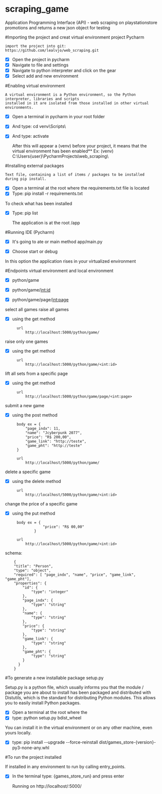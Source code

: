 # scraping_game
Application Programming Interface (API) - web scraping on playstationstore promotions and returns a new json object for testing

#Importing the project and creat virtual environment project Pycharm

    import the project into git: https://github.com/lealvjo/web_scraping.git
    
- [x] Open the project in pycharm
- [x] Navigate to file and settings
- [x] Navigate to python interpreter and click on the gear
- [x] Select add and new environment
    
#Enabling virtual environment
    
    A virtual environment is a Python environment, so the Python interpreter, libraries and scripts 
    installed in it are isolated from those installed in other virtual environments.
     
- [x] Open a terminal in pycharm in your root folder
- [x] And type: cd venv\Scripts\
- [x] And type: activate
    
    
    After this will appear a (venv) before your project, it means that the virtual environment has been enabled**
        Ex: (venv) C:\Users\{user}\PycharmProjects\web_scraping\

#Installing external packages

    Text file, containing a list of items / packages to be installed during pip install.

- [x] Open a terminal at the root where the requirements.txt file is located
- [x] Type: pip install -r requirements.txt
  
To check what has been installed
    
- [x] Type: pip list
    
  
    The application is at the root /app

#Running IDE (Pycharm)

- [x] It's going to ate or main method app/main.py
- [x] Choose start or debug

    
In this option the application rises in your virtualized environment

#Endpoints virtual environment and local environment

- [x] python/game
- [x] python/game/<int:id>
- [x] python/game/page/<int:page>

    
select all games raise all games

- [x] using the get method
        
        url
            http://localhost:5000/python/game/
  
raise only one games

- [x] using the get method
        
        url
            http://localhost:5000/python/game/<int:id>

lift all sets from a specific page

- [x] using the get method
        
        url
            http://localhost:5000/python/game/page/<int:page>
  
submit a new game

- [x] using the post method

        body ex = {
            "page_indx": 11,
            "name": "Jcyberpunk 2077",
            "price": "R$ 200,00",
            "game_link": "http://teste",
            "game_pht": "http://teste"
        }

        url
            http://localhost/5000/python/game/

delete a specific game

- [x] using the delete method

        url
            http://localhost/5000/python/game/<int:id>

change the price of a specific game
        
- [x] using the put method

        body ex = {
                    "price": "R$ 00,00"
                }

        url
            http://localhost/5000/python/game/<int:id>


schema:
        
        {
        "title": "Person",
        "type": "object",
        "required": [ "page_indx", "name", "price", "game_link", "game_pht"],
        "properties": {
            "id": {
                "type": "integer"
            },
            "page_indx": {
                "type": "string"
            },
            "name": {
                "type": "string"
            },
            "price": {
                "type": "string"
            },
            "game_link": {
                "type": "string"
            },
            "game_pht": {
                "type": "string"
            }
          }
        }
        

#To generate a new installable package setup.py

Setup.py is a python file, which usually informs you that the module / package you are about to install has been packaged and distributed with Distutils, 
which is the standard for distributing Python modules. This allows you to easily install Python packages.
    
- [x] Open a terminal at the root where the
- [x] type: python setup.py bdist_wheel
  
You can install it in the virtual environment or on any other machine, even yours locally.
    
- [x] type: pip install --upgrade --force-reinstall dist/games_store-{version}-py3-none-any.whl
    

#To run the project installed

If installed in any environment to run by calling entry_points.
    
- [x] In the terminal type: {games_store_run} and press enter
    
    
    Running on http://localhost/:5000/
    

